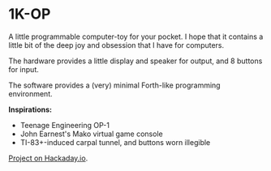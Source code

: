 # 1K-OP

A little programmable computer-toy for your pocket. I hope that it contains a little bit of the deep joy and obsession that I have for computers. 

The hardware provides a little display and speaker for output, and 8 buttons for input. 

The software provides a (very) minimal Forth-like programming environment. 

**Inspirations:**

* Teenage Engineering OP-1 
* John Earnest's Mako virtual game console 
* TI-83+-induced carpal tunnel, and buttons worn illegible

[Project on Hackaday.io](https://hackaday.io/project/19215).

